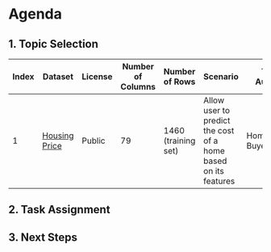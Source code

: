 # Agenda
## 1. Topic Selection

Index|Dataset|License|Number of Columns|Number of Rows|Scenario|Target Audience|Why should we choose this dataset|Member|Votes
-----|-------|--------|-----------------|--------------|--------|---------------|--------------------------------|-----|-----
1|[Housing Price](https://www.kaggle.com/c/home-data-for-ml-course)|Public|79|1460 (training set)|Allow user to predict the cost of a home based on its features|Home Buyers/Sellers|Simple dataset and model, rich visualization possibilities (map, graph, filter, tab)| Mai Le|

## 2. Task Assignment

## 3. Next Steps
